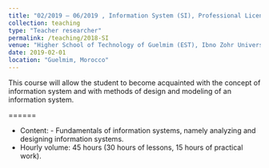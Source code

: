 ```yaml
---
title: "02/2019 – 06/2019 , Information System (SI), Professional License, (45 hours)"
collection: teaching
type: "Teacher researcher"
permalink: /teaching/2018-SI
venue: "Higher School of Technology of Guelmim (EST), Ibno Zohr University"
date: 2019-02-01
location: "Guelmim, Morocco"
---
```


This course will allow the student to become acquainted with the concept of information system and with methods of design and modeling of an information system.

======
* Content:  - Fundamentals of information systems, namely analyzing and designing information systems.
* Hourly volume: 45 hours (30 hours of lessons, 15 hours of practical work).
